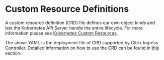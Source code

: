 # **Custom Resource Definitions**

A custom resource definition (CRD) file defines our own object kinds and lets the Kubernetes API Server handle the entire lifecycle. For more information please see [Kubernetes Custom Resources](https://kubernetes.io/docs/concepts/extend-kubernetes/api-extension/custom-resources/).

The above YAML is the deployment file of CRD supported by Citrix Ingress Controller. Detailed information on how to use the CRD can be found in [this](https://github.com/citrix/citrix-k8s-ingress-controller/tree/master/deployment#citrix-ingress-controller-features) section.
